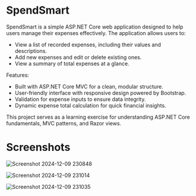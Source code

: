 # SpendSmart

SpendSmart is a simple ASP.NET Core web application designed to help users manage their expenses effectively. The application allows users to:
- View a list of recorded expenses, including their values and descriptions.
- Add new expenses and edit or delete existing ones.
- View a summary of total expenses at a glance.

Features:
- Built with ASP.NET Core MVC for a clean, modular structure.
- User-friendly interface with responsive design powered by Bootstrap.
- Validation for expense inputs to ensure data integrity.
- Dynamic expense total calculation for quick financial insights.

This project serves as a learning exercise for understanding ASP.NET Core fundamentals, MVC patterns, and Razor views.

# Screenshots
![Screenshot 2024-12-09 230848](https://github.com/user-attachments/assets/aef45ad2-2141-4505-a807-7546c2cc0d0d)

![Screenshot 2024-12-09 231014](https://github.com/user-attachments/assets/e5feb2d8-b3f2-4b50-b21e-c131c7e07c52)

![Screenshot 2024-12-09 231035](https://github.com/user-attachments/assets/1b743a59-6fa2-49ef-9128-92bf2232a812)
